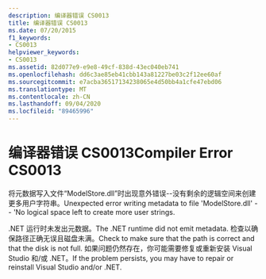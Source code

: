 ```yaml
---
description: 编译器错误 CS0013
title: 编译器错误 CS0013
ms.date: 07/20/2015
f1_keywords:
- CS0013
helpviewer_keywords:
- CS0013
ms.assetid: 82d077e9-e9e8-49cf-838d-43ec040eb741
ms.openlocfilehash: dd6c3ae85eb41cbb143a81227be03c2f12ee60af
ms.sourcegitcommit: e7acba36517134238065e4d50bb4a1cfe47ebd06
ms.translationtype: MT
ms.contentlocale: zh-CN
ms.lasthandoff: 09/04/2020
ms.locfileid: "89465996"
---
```

# <a name="compiler-error-cs0013"></a><span data-ttu-id="5d2a9-103">编译器错误 CS0013</span><span class="sxs-lookup"><span data-stu-id="5d2a9-103">Compiler Error CS0013</span></span>
<span data-ttu-id="5d2a9-104">将元数据写入文件“ModelStore.dll”时出现意外错误--没有剩余的逻辑空间来创建更多用户字符串。</span><span class="sxs-lookup"><span data-stu-id="5d2a9-104">Unexpected error writing metadata to file 'ModelStore.dll' -- 'No logical space left to create more user strings.</span></span>  
  
 <span data-ttu-id="5d2a9-105">.NET 运行时未发出元数据。</span><span class="sxs-lookup"><span data-stu-id="5d2a9-105">The .NET runtime did not emit metadata.</span></span> <span data-ttu-id="5d2a9-106">检查以确保路径正确无误且磁盘未满。</span><span class="sxs-lookup"><span data-stu-id="5d2a9-106">Check to make sure that the path is correct and that the disk is not full.</span></span> <span data-ttu-id="5d2a9-107">如果问题仍然存在，你可能需要修复或重新安装 Visual Studio 和/或 .NET。</span><span class="sxs-lookup"><span data-stu-id="5d2a9-107">If the problem persists, you may have to repair or reinstall Visual Studio and/or .NET.</span></span>
